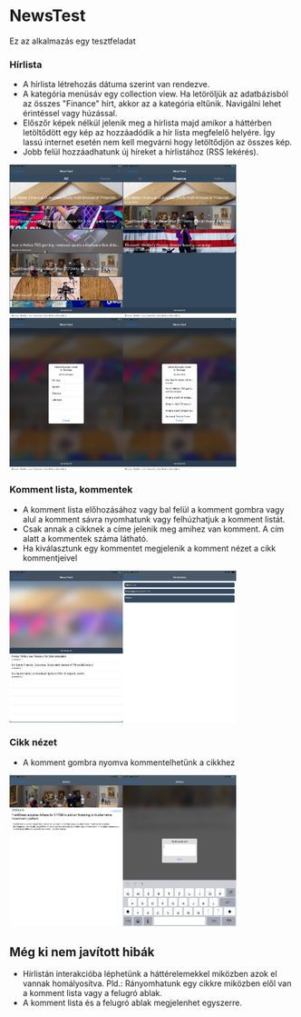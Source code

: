 # NewsTest

Ez az alkalmazás egy tesztfeladat

### Hírlista

* A hírlista létrehozás dátuma szerint van rendezve.
* A kategória menüsáv egy collection view. Ha letöröljük az adatbázisból az összes "Finance" hírt, akkor az a kategória eltűnik. Navigálni lehet érintéssel vagy húzással.
* Előszőr képek nélkül jelenik meg a hírlista majd amikor a háttérben letöltődött egy kép az hozzáadódik a hír lista megfelelő helyére. Így lassú internet esetén nem kell megvárni hogy letöltődjön az összes kép.
* Jobb felül hozzáadhatunk új híreket a hírlistához (RSS lekérés).

<img src="https://github.com/tibo211/NewsTest/blob/master/Images/IMG_0299.jpg" alt="drawing" width="200"/><img src="https://github.com/tibo211/NewsTest/blob/master/Images/IMG_0305.jpg" alt="drawing" width="200"/><img src="https://github.com/tibo211/NewsTest/blob/master/Images/IMG_0301.jpg" alt="drawing" width="200"/><img src="https://github.com/tibo211/NewsTest/blob/master/Images/IMG_0302.jpg" alt="drawing" width="200"/>

### Komment lista, kommentek

* A komment lista előhozásához vagy bal felül a komment gombra vagy alul a komment sávra nyomhatunk vagy felhúzhatjuk a komment listát.
* Csak annak a cikknek a címe jelenik meg amihez van komment. A cím alatt a kommentek száma látható.
* Ha kiválasztunk egy kommentet megjelenik a komment nézet a cikk kommentjeivel

<img src="https://github.com/tibo211/NewsTest/blob/master/Images/IMG_0300.jpg" alt="drawing" width="200"/><img src="https://github.com/tibo211/NewsTest/blob/master/Images/IMG_0306.jpg" alt="drawing" width="200"/>

### Cikk nézet

* A komment gombra nyomva kommentelhetünk a cikkhez

<img src="https://github.com/tibo211/NewsTest/blob/master/Images/IMG_0303.jpg" alt="drawing" width="200"/><img src="https://github.com/tibo211/NewsTest/blob/master/Images/IMG_0304.jpg" alt="drawing" width="200"/>

## Még ki nem javított hibák

* Hírlistán interakcióba léphetünk a háttérelemekkel miközben azok el vannak homályosítva. Pld.: Rányomhatunk egy cikkre miközben elől van a komment lista vagy a felugró ablak.
* A komment lista és a felugró ablak megjelenhet egyszerre.
